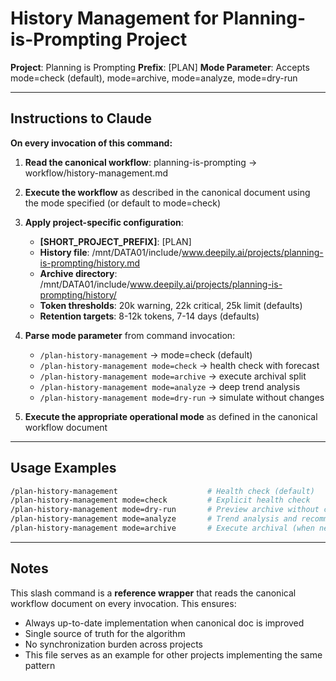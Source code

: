 # History Management for Planning-is-Prompting Project

**Project**: Planning is Prompting
**Prefix**: [PLAN]
**Mode Parameter**: Accepts mode=check (default), mode=archive, mode=analyze, mode=dry-run

---

## Instructions to Claude

**On every invocation of this command:**

1. **Read the canonical workflow**: planning-is-prompting → workflow/history-management.md

2. **Execute the workflow** as described in the canonical document using the mode specified (or default to mode=check)

3. **Apply project-specific configuration**:
   - **[SHORT_PROJECT_PREFIX]**: [PLAN]
   - **History file**: /mnt/DATA01/include/www.deepily.ai/projects/planning-is-prompting/history.md
   - **Archive directory**: /mnt/DATA01/include/www.deepily.ai/projects/planning-is-prompting/history/
   - **Token thresholds**: 20k warning, 22k critical, 25k limit (defaults)
   - **Retention targets**: 8-12k tokens, 7-14 days (defaults)

4. **Parse mode parameter** from command invocation:
   - `/plan-history-management` → mode=check (default)
   - `/plan-history-management mode=check` → health check with forecast
   - `/plan-history-management mode=archive` → execute archival split
   - `/plan-history-management mode=analyze` → deep trend analysis
   - `/plan-history-management mode=dry-run` → simulate without changes

5. **Execute the appropriate operational mode** as defined in the canonical workflow document

---

## Usage Examples

```bash
/plan-history-management                    # Health check (default)
/plan-history-management mode=check         # Explicit health check
/plan-history-management mode=dry-run       # Preview archive without changes
/plan-history-management mode=analyze       # Trend analysis and recommendations
/plan-history-management mode=archive       # Execute archival (when needed)
```

---

## Notes

This slash command is a **reference wrapper** that reads the canonical workflow document on every invocation. This ensures:
- Always up-to-date implementation when canonical doc is improved
- Single source of truth for the algorithm
- No synchronization burden across projects
- This file serves as an example for other projects implementing the same pattern

